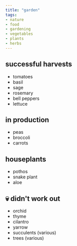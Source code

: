 ```yaml
---
title: "garden"
tags:
- nature
- food
- gardening
- vegetables
- plants
- herbs
---
```


## successful harvests
- tomatoes
- basil
- sage
- rosemary
- bell peppers
- lettuce

## in production
- peas
- broccoli
- carrots

## houseplants
- pothos
- snake plant
- aloe

## 💀 didn't work out
- orchid
- thyme
- cilantro
- yarrow
- succulents (various)
- trees (various)